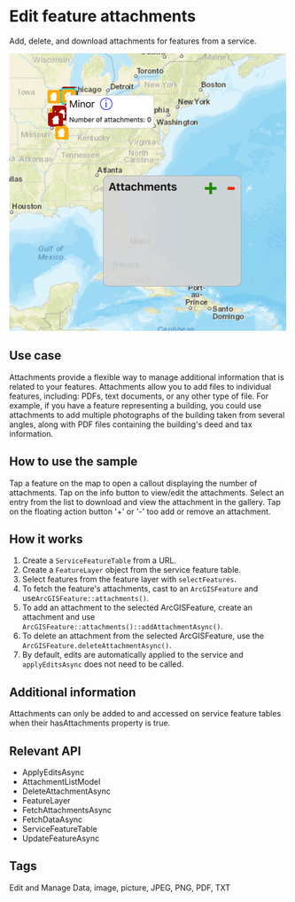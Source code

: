 # Edit feature attachments

Add, delete, and download attachments for features from a service.

![](screenshot.png)

## Use case

Attachments provide a flexible way to manage additional information that is related to your features. Attachments allow you to add files to individual features, including: PDFs, text documents, or any other type of file. For example, if you have a feature representing a building, you could use attachments to add multiple photographs of the building taken from several angles, along with PDF files containing the building's deed and tax information.

## How to use the sample

Tap a feature on the map to open a callout displaying the number of attachments. Tap on the info button to view/edit the attachments. Select an entry from the list to download and view the attachment in the gallery. Tap on the floating action button '+' or '-' too add or remove an attachment.

## How it works

1. Create a `ServiceFeatureTable` from a URL.
2. Create a `FeatureLayer` object from the service feature table.
3. Select features from the feature layer with `selectFeatures`.
4. To fetch the feature's attachments, cast to an `ArcGISFeature` and use`ArcGISFeature::attachments()`.
5. To add an attachment to the selected ArcGISFeature, create an attachment and use `ArcGISFeature::attachments()::addAttachmentAsync()`.
6. To delete an attachment from the selected ArcGISFeature, use the `ArcGISFeature.deleteAttachmentAsync()`.
7. By default, edits are automatically applied to the service and `applyEditsAsync` does not need to be called.

## Additional information

Attachments can only be added to and accessed on service feature tables when their hasAttachments property is true.

## Relevant API

* ApplyEditsAsync
* AttachmentListModel
* DeleteAttachmentAsync
* FeatureLayer
* FetchAttachmentsAsync
* FetchDataAsync
* ServiceFeatureTable
* UpdateFeatureAsync

## Tags

Edit and Manage Data, image, picture, JPEG, PNG, PDF, TXT
